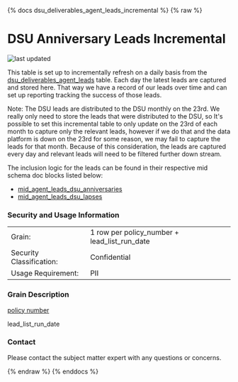 {% docs dsu_deliverables_agent_leads_incremental %}
{% raw %}

# DSU Anniversary Leads Incremental
![last updated](assets/update_badges/dsu_deliverables_agent_leads.svg)

This table is set up to incrementally refresh on a daily basis from the 
[dsu_deliverables_agent_leads](#!/model/model.aaa_life_data_platform.dsu_deliverables_agent_leads)
table. Each day the latest leads are captured and stored here. That way we have a record of our
leads over time and can set up reporting tracking the success of those leads.

Note: The DSU leads are distributed to the DSU monthly on the 23rd. We really only need to store
the leads that were distributed to the DSU, so It's possible to set this incremental table to only
update on the 23rd of each month to capture only the relevant leads, however if we do that and the
data platform is down on the 23rd for some reason, we may fail to capture the leads for that month.
Because of this consideration, the leads are captured every day and relevant leads will need to be
filtered further down stream.

The inclusion logic for the leads can be found in their respective mid schema doc blocks listed 
below:

* [mid_agent_leads_dsu_anniversaries](#!/model/model.aaa_life_data_platform.mid_agent_leads_dsu_anniversaries)
* [mid_agent_leads_dsu_lapses](#!/model/model.aaa_life_data_platform.mid_agent_leads_dsu_lapses)


### Security and Usage Information
|     |                                              |
| --- |----------------------------------------------|
| Grain:                   | 1 row per policy_number + lead_list_run_date |
| Security Classification: | Confidential                                 |
| Usage Requirement:       | PII                                          |

### Grain Description
[policy number](#!/exposure/docs.business_glossary.glossary#policy_number)

lead_list_run_date

### Contact
Please contact the subject matter expert with any questions or concerns.

{% endraw %}
{% enddocs %}